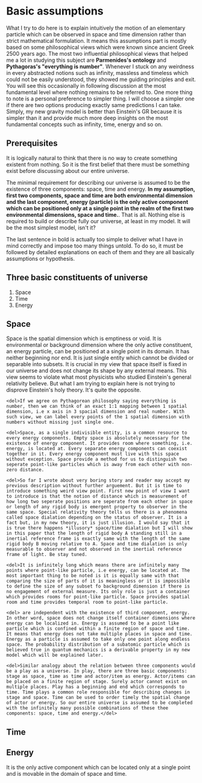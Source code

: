 # Basic assumptions

What I try to do here is to explain intuitively the motion of an elementary particle which can be observed in space and time dimension rather than strict mathematical formulation. It means this assumptions part is mostly based on some philosophical views which were known since ancient Greek 2500 years ago. The most two influential philosophical views that helped me a lot in studying this subject are **Parmenides's ontology** and **Pythagoras's "everything is number"**. Whenever I stuck on any weirdness in every abstracted notions such as infinity, massless and timeless which could not be easily understood, they showed me guiding principles and exit. You will see this occasionally in following discussion at the most fundamental level where nothing remains to be referred to. One more thing to note is a personal preference to simpler thing. I will choose a simpler one if there are two options producing exactly same predictions I can take. Simply, my new gravity model is better than Einstein's GR because it is simpler than it and provide much more deep insights on the most fundamental concepts such as infinity, time, energy and so on.

## Prerequisites

It is logically natural to think that there is no way to create something existent from nothing. So it is the first belief that there must be something exist before discussing about our entire universe.

The minimal requirement for describing our universe is assumed to be the existence of three components: space, time and energy. **In my assumption, first two components, space and time are both environmental dimension and the last component, energy (particle) is the only active component which can be positioned only at a single point in the realm of the first two environmental dimensions, space and time.**. That is all. Nothing else is required to build or describe fully our universe, at least in my model. It will be the most simplest model, isn't it?

The last sentence in bold is actually too simple to deliver what I have in mind correctly and impose too many things untold. To do so, it must be followed by detailed explanations on each of them and they are all basically assumptions or hypothesis.


## Three basic constituents of universe

1. Space
2. Time
3. Energy



## Space

Space is the spatial dimension which is emptiness or void. It is environmental or background dimension where the only active constituent, an energy particle, can be positioned at a single point in its domain. It has neither beginning nor end. It is just single entity which cannot be divided or separable into subsets. It is crucial in my view that space itself is fixed in our universe and does not change its shape by any external means. This view seems to violate what most physicists who studied Einstein's general relativity believe. But what I am trying to explain here is not trying to disprove Einstein's holy theory. It's quite the opposite.

~~~
<del>If we agree on Pythagorean philosophy saying everything is number, then we can think of an exact 1:1 mapping between 1 spatial dimension, i.e x axis in 3 spacial dimension and real number. With such view, we can label every points of the 1 spatial dimension with numbers without missing just single one.

<del>Space, as a single indivisible entity, is a common resource to every energy components. Empty space is absolutely necessary for the existence of energy component. It provides room where something, i.e. energy, is located at. Every separate energy components can coexist together in it. Every energy component must live with this space without exception. Space provide a method for us to distinguish two seperate point-like particles which is away from each other with non-zero distance.

<del>So far I wrote about very boring story and reader may accept my previous description without further arguement. But it is time to introduce something weird view point. First new point of view I want to introduce is that the notion of distance which is measurement of how long two seperate positions are seperate from each other in space or length of any rigid body is emergent property to observer in the same space. Special relativity theory tells us there is a phenomena called space dialation depending on the status of observer. It is a fact but, in my new theory, it is just illusion. I would say that it is true there happens *illusory* space/time dialation but I will show in this paper that the length of rigid body A standing still in a inertial reference frame is exactly same with the length of the same rigid body B moving relative to A. Space and time dialation is only measurable to observer and not observed in the inertial reference frame of light. Be stay tuned.

<del>It is infinitely long which means there are infinitely many points where point-like particle, i.e energy, can be located at. The most important thing to be noted is it is equally same with that comparing the size of parts of it is meaningless or it is impossible to define the size of any subset fo background dimension if there is no engagement of external measure. Its only role is just a container which provides rooms for point-like particle. Space provides spatial room and time provides temporal room to point-like particle.

<del> are independent with the existence of third component, energy. In other word, space does not change itself container dimensions where energy can be localized in. Energy is assumed to be a point like particle which is confined within a finite region of space and time. It means that energy does not take multiple places in space and time. Energy as a particle is assumed to take only one point along endless space. The probability distribution of a subatomic particle which is believed true in quantum mechanics is a derivable property in my new model which will be explained later.

<del>Similar analogy about the relation between three components would be a play as a universe. In play, there are three basic components: stage as space, time as time and actor/item as energy. Actor/items can be placed on a finite region of stage. Surely actor cannot exist on multiple places. Play has a beginning and end which corresponds to time. Time plays a common role responsible for describing changes in stage and space. Time can be used to order timely the spatial change of actor or energy. So our entire universe is assumed to be completed with the infinitely many possible combinations of these thee components: space, time and energy.</del>
~~~
## Time




## Energy

It is the only active component which can be located only at a single point and is movable in the domain of space and time.
